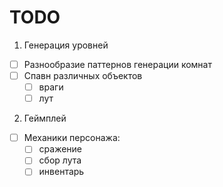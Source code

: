 # TODO

1. Генерация уровней
  - [ ] Разнообразие паттернов генерации комнат
  - [ ] Спавн различных объектов
    - [ ] враги
    - [ ] лут
2. Геймплей
  - [ ] Механики персонажа:
    - [ ] сражение
    - [ ] сбор лута
    - [ ] инвентарь
